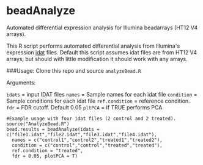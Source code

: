 # beadAnalyze
Automated differential expression analysis for Illumina beadarrays (HT12 V4 arrays).

This R script performs automated differential analysis from Illumina's expression  [idat](https://www.bioconductor.org/packages/devel/bioc/vignettes/illuminaio/inst/doc/EncryptedFormat.pdf) files. Default this script assumes idat files are from HT12 V4 arrays, but should with little modification it should work with any arrays.

###Usage:
Clone this repo and source `analyzeBead.R`

Arguments:

`idats` = input IDAT files
`names` = Sample names for each idat file
`condition` = Sample conditions for each idat file
`ref.condition` = reference condition. 
`fdr` = FDR cutoff. Default 0.05
`pltPCA` = If TRUE performs PCA

```{r}
#Example usage with four idat files (2 control and 2 treated).
source("AnalyzeBead.R")
bead.results = beadAnalyze(idats = c("file1.idat","file2.idat","file3.idat","file4.idat"), 
  names = c("control1","control2","treated1","treated2"), 
  condition = c("control","control","treated","treated"), 
  ref.condition = "treated",
  fdr = 0.05, plotPCA = T) 
```
